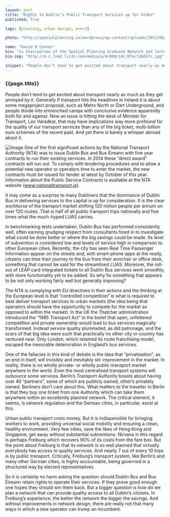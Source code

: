 ```yaml
---
layout: post
title: "Rights to Dublin’s Public Transport Services up for Grabs"
published: True

tags: [planning, urban design, event]

photo: "http://spatialplanning.ie/wordpress/wp-content/uploads/2011/08/smithfield-walk-1.jpg"

name: "David O'Connor"
bio: "is Chairperson of the Spatial Planning Graduate Network and lectures in Transport and Urban Design at DIT Environment and Planning"
bio-img: "http://m.c.lnkd.licdn.com/media/p/4/000/14c/07e/13b657c.jpg"

snippet: "People don’t tend to get excited about transport nearly as much as they get annoyed by it."
---
```


### {{page.title}}

People don’t tend to get excited about transport nearly as much as they get annoyed by it. Generally if transport hits the headlines in Ireland it is about some megaproject proposal, such as Metro North or Dart Underground, and people divide into entrenched camps with conclusive evidence apparently both for and against.  Now an issue is hitting the desk of Minister for Transport, Leo Varadkar, that may have implications way more profound for the quality of our transport services than any of the big ticket, multi-billion euro schemes of the recent past.  And yet there is barely a whisper abroad about it.

![Image](http://spatialplanning.ie/wordpress/wp-content/uploads/2011/08/smithfield-walk-1.jpg)
One of the first significant actions by the National Transport Authority (NTA) was to issue Dublin Bus and Bus Éireann with five year contracts to run their existing services.  In 2014 these “direct award” contracts will run out.  To comply with tendering procedures and to allow a potential new operator or operators time to enter the market, the new contracts must be issued for tender at latest by October of this year.  Information about the Public Service Contracts is available at the NTA website (www.nationaltransport.ie).

It may come as a surprise to many Dubliners that the dominance of Dublin Bus in delivering services to the capital is up for consideration.  It is the clear workhorse of the transport market shifting 120 million people per annum on over 120 routes.  That is half of all public transport trips nationally and five times what the much-hyped LUAS carries.

In benchmarking tests undertaken, Dublin Bus has performed consistently well, often earning grudging respect from consultants hired in to investigate what could be done better or where the big savings could be made.   Its level of subvention is considered low and levels of service high in comparison to other European cities.  Recently, the city has seen Real Time Passenger Information appear on the streets and, with smart-phone apps at the ready, citizens can time their journey to the bus from their armchair or office desk, something that cannot be said for the streamlined LUAS.  Moreover, the roll-out of LEAP card integrated tickets to all Dublin Bus services went smoothly, with more functionality yet to be added.  So why fix something that appears to be not only working fairly well but generally improving?

The NTA is complying with EU directives in their actions and the thinking at the European level is that “controlled competition” is what is required to best deliver transport services to urban markets (the idea being that operators should have the opportunity to compete for the market as opposed to within the market).  In the UK the Thatcher administration introduced the “1985 Transport Act” in the belief that open, unfettered competition and private ownership would lead to bus services magically transformed. Instead service quality plummeted, as did patronage, and the scars of that big idea were such that practically no other city or country has ventured near.  Only London, which retained its route franchising model, escaped the inexorable deterioration in England’s bus services.

One of the fallacies in this kind of debate is the idea that “privatisation”, as an end in itself, will invisibly and inevitably stir improvement in the market.  In reality, there is no wholly private- or wholly public-transport market anywhere in the world.  Even the most centralised transport systems will outsource some services.  Berlin’s Transport Authority boasts about having over 40 “partners”, some of which are publicly owned, other’s privately owned.  Berliners don’t care about this.  What matters to the traveller in Berlin is that they buy one ticket from one Authority which can take them anywhere within an excellently planned network.  The critical element, it seems, is network regulation and the German cities, in particular, excel at this.

Urban public transport costs money.  But it is indispensible for bringing workers to work, providing universal social mobility and ensuring a clean, healthy environment.  Very few cities, save the likes of Hong Kong and Singapore, get away without substantial subventions.  Nirvana in this regard is perhaps Freiburg which recovers 90% of its costs from the fare box.  But the point about Freiburg is that its network is so well planned that virtually everybody has access to quality services.  And nearly 7 out of every 10 trips is by public transport.  Critically, Freiburg’s transport system, like Berlin’s and many other German cities, is highly accountable, being governed in a structured way by elected representatives.

So it is certainly no harm asking the question should Dublin Bus and Bus Éireann retain rights to operate their services.  If they prove good enough one hopes they should win them back.  But a bigger question is how do we plan a network that can provide quality access to all Dublin’s citizens.  In Freiburg’s experience, the better the network the bigger the savings.  And without improvements in network design, there are really not that many ways in which a new operator can trump an incumbent.

